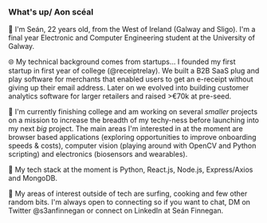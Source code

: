 ### What's up/ Aon scéal

👤 I'm Seán, 22 years old, from the West of Ireland (Galway and Sligo). I'm a final year Electronic and Computer Engineering student at the University of Galway.

🌐 My technical background comes from startups... I founded my first startup in first year of college (@receiptrelay). We built a B2B SaaS plug and play software for merchants that enabled users to get an e-receipt without giving up their email address. Later on we evolved into building customer analytics software for larger retailers and raised >€70k at pre-seed.

🔨 I'm currently finishing college and am working on several *smaller* projects on a mission to increase the breadth of my techy-ness before launching into my next *big* project. The main areas I'm interested in at the moment are browser based applications (exploring opportunities to improve onboarding speeds & costs), computer vision (playing around with OpenCV and Python scripting) and electronics (biosensors and wearables).

🤖 My tech stack at the moment is Python, React.js, Node.js, Express/Axios and MongoDB. 

📱 My areas of interest outside of tech are surfing, cooking and few other random bits. I'm always open to connecting so if you want to chat, DM on Twitter @s3anfinnegan or connect on LinkedIn at Seán Finnegan.
 




